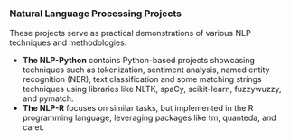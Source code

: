 ### Natural Language Processing Projects

These projects serve as practical demonstrations of various NLP techniques and methodologies. 

* **The NLP-Python** contains Python-based projects showcasing techniques such as tokenization, sentiment analysis, named entity recognition (NER), text classification and some matching strings techniques using libraries like NLTK, spaCy, scikit-learn, fuzzywuzzy, and pymatch.
* **The NLP-R** focuses on similar tasks, but implemented in the R programming language, leveraging packages like tm, quanteda, and caret.
